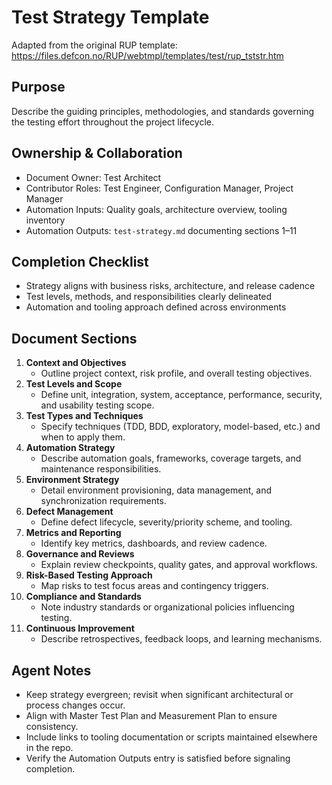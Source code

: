 # Test Strategy Template

Adapted from the original RUP template: <https://files.defcon.no/RUP/webtmpl/templates/test/rup_tststr.htm>

## Purpose

Describe the guiding principles, methodologies, and standards governing the testing effort throughout the project lifecycle.

## Ownership & Collaboration

- Document Owner: Test Architect
- Contributor Roles: Test Engineer, Configuration Manager, Project Manager
- Automation Inputs: Quality goals, architecture overview, tooling inventory
- Automation Outputs: `test-strategy.md` documenting sections 1–11


## Completion Checklist

- Strategy aligns with business risks, architecture, and release cadence
- Test levels, methods, and responsibilities clearly delineated
- Automation and tooling approach defined across environments


## Document Sections

1. **Context and Objectives**
   - Outline project context, risk profile, and overall testing objectives.
2. **Test Levels and Scope**
   - Define unit, integration, system, acceptance, performance, security, and usability testing scope.
3. **Test Types and Techniques**
   - Specify techniques (TDD, BDD, exploratory, model-based, etc.) and when to apply them.
4. **Automation Strategy**
   - Describe automation goals, frameworks, coverage targets, and maintenance responsibilities.
5. **Environment Strategy**
   - Detail environment provisioning, data management, and synchronization requirements.
6. **Defect Management**
   - Define defect lifecycle, severity/priority scheme, and tooling.
7. **Metrics and Reporting**
   - Identify key metrics, dashboards, and review cadence.
8. **Governance and Reviews**
   - Explain review checkpoints, quality gates, and approval workflows.
9. **Risk-Based Testing Approach**
   - Map risks to test focus areas and contingency triggers.
10. **Compliance and Standards**
    - Note industry standards or organizational policies influencing testing.
11. **Continuous Improvement**
    - Describe retrospectives, feedback loops, and learning mechanisms.


## Agent Notes

- Keep strategy evergreen; revisit when significant architectural or process changes occur.
- Align with Master Test Plan and Measurement Plan to ensure consistency.
- Include links to tooling documentation or scripts maintained elsewhere in the repo.
- Verify the Automation Outputs entry is satisfied before signaling completion.
